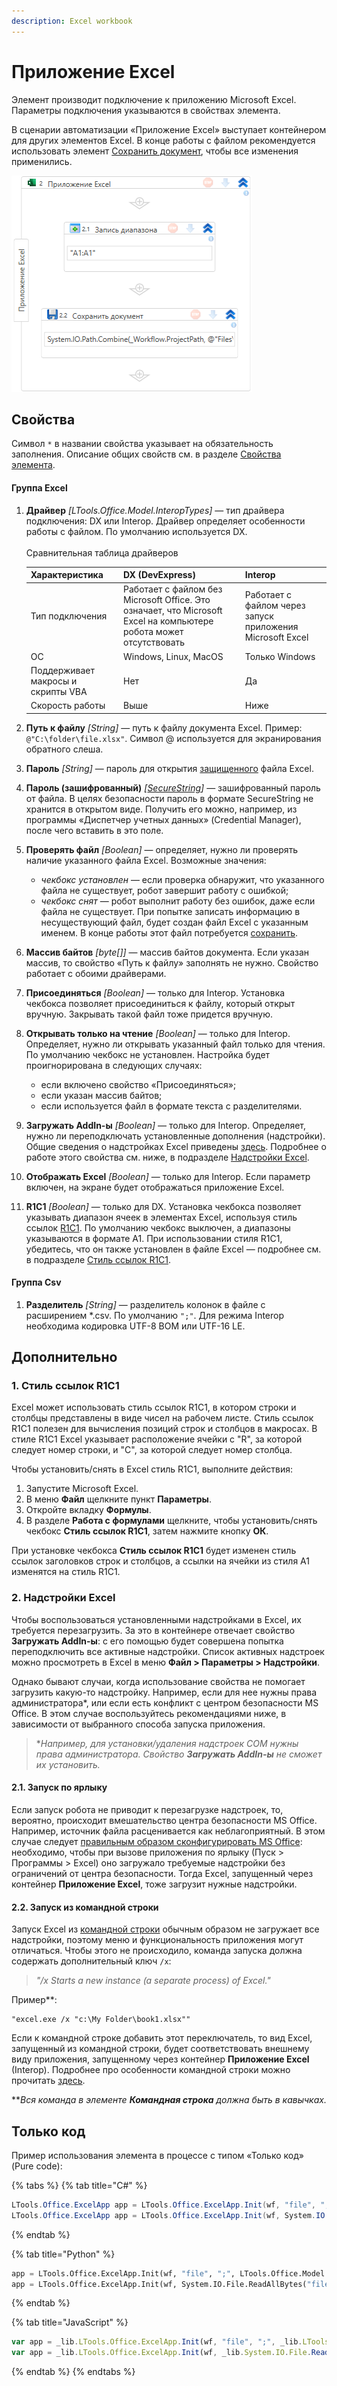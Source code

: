 ```yaml
---
description: Excel workbook
---
```


# Приложение Excel

Элемент производит подключение к приложению Microsoft Excel. Параметры подключения указываются в свойствах элемента. 

В сценарии автоматизации «Приложение Excel» выступает контейнером для других элементов Excel. В конце работы с файлом рекомендуется использовать элемент [Сохранить документ](https://docs.primo-rpa.ru/primo-rpa/g\_elements/osnovnye-elementy/prilozhenie-excel/el\_excel\_save), чтобы все изменения применились.

![Контейнер «Приложение Excel»](<../../../.gitbook/assets1/excel-workbook-1.png>)


## Свойства

Символ `*` в названии свойства указывает на обязательность заполнения. Описание общих свойств см. в разделе [Свойства элемента](https://docs.primo-rpa.ru/primo-rpa/primo-studio/process/elements#svoistva-elementa).

#### Группа Excel

1. **Драйвер** *[LTools.Office.Model.InteropTypes]* — тип драйвера подключения: DX или Interop. Драйвер определяет особенности работы с файлом. По умолчанию используется DX.\
   \
   Сравнительная таблица драйверов
   
   | Характеристика        | DX (DevExpress)                                               |  Interop                                                  |
   | --------------------  | ------------------------------------------------------------- | --------------------------------------------------------  |
   | Тип подключения       | Работает с файлом без Microsoft Office. Это означает, что Microsoft Excel на компьютере робота может отсутствовать | Работает с файлом через запуск приложения Microsoft Excel |
   | ОС                    | Windows, Linux, MacOS                                         | Только Windows |
   | Поддерживает макросы и скрипты VBA  |  Нет                                            | Да |
   | Скорость работы       |  Выше                                                         | Ниже |
   

1. **Путь к файлу** *[String]* — путь к файлу документа Excel. Пример: `@"C:\folder\file.xlsx"`. Символ @ используется для экранирования обратного слеша.
1. **Пароль** *[String]* — пароль для открытия [защищенного](https://support.microsoft.com/ru-ru/office/%D0%B7%D0%B0%D1%89%D0%B8%D1%82%D0%B0-%D1%84%D0%B0%D0%B9%D0%BB%D0%B0-excel-7359d4ae-7213-4ac2-b058-f75e9311b599) файла Excel.
1. **Пароль (зашифрованный)** *[[SecureString](https://learn.microsoft.com/ru-ru/dotnet/api/system.security.securestring?view=net-5.0)]* — зашифрованный пароль от файла. В целях безопасности пароль в формате SecureString не хранится в открытом виде. Получить его можно, например, из программы «Диспетчер учетных данных» (Credential Manager), после чего вставить в это поле.
1. **Проверять файл** *[Boolean]* — определяет, нужно ли проверять наличие указанного файла Excel. Возможные значения:
   * *чекбокс установлен* — если проверка обнаружит, что указанного файла не существует, робот завершит работу с ошибкой;
   * *чекбокс снят* — робот выполнит работу без ошибок, даже если файла не существует. При попытке записать информацию в несуществующий файл, будет создан файл Excel с указанным именем. В конце работы этот файл потребуется [сохранить](https://docs.primo-rpa.ru/primo-rpa/g\_elements/osnovnye-elementy/prilozhenie-excel/el\_excel\_save).
1. **Массив байтов** *[byte\[]]* — массив байтов документа. Если указан массив, то свойство «Путь к файлу» заполнять не нужно. Свойство работает с обоими драйверами.
1. **Присоединяться** *[Boolean]* — только для Interop. Установка чекбокса позволяет присоединиться к файлу, который открыт вручную. Закрывать такой файл тоже придется вручную.
1. **Открывать только на чтение** *[Boolean]* — только для Interop. Определяет, нужно ли открывать указанный файл только для чтения. По умолчанию чекбокс не установлен. Настройка будет проигнорирована в следующих случаях:
   * если включено свойство «Присоединяться»;
   * если указан массив байтов;
   * если используется файл в формате текста с разделителями.
1. **Загружать AddIn-ы** *[Boolean]* — только для Interop. Определяет, нужно ли переподключать установленные дополнения (надстройки). Общие сведения о надстройках Excel приведены [здесь](https://learn.microsoft.com/ru-ru/office/dev/add-ins/excel/excel-add-ins-overview). Подробнее о работе этого свойства см. ниже, в подразделе [Надстройки Excel](https://docs.primo-rpa.ru/primo-rpa/g_elements/el_basic/els_excel/el_excel_app#nadstroiki-excel).
1. **Отображать Excel** *[Boolean]* — только для Interop. Если параметр включен, на экране будет отображаться приложение Excel.
1. **R1C1** *[Boolean]* — только для DX. Установка чекбокса позволяет указывать диапазон ячеек в элементах Excel, используя стиль ссылок [R1C1](https://learn.microsoft.com/ru-ru/office/troubleshoot/excel/numeric-columns-and-rows#a1-reference-style-vs-r1c1-reference-style). По умолчанию чекбокс выключен, а диапазоны указываются в формате A1. При использовании стиля R1C1, убедитесь, что он также установлен в файле Excel — подробнее см. в подразделе [Стиль ссылок R1C1](https://docs.primo-rpa.ru/primo-rpa/g_elements/el_basic/els_excel/el_excel_app#stil-ssylok-r1c1).


#### Группа Csv

1. **Разделитель** *[String]* — разделитель колонок в файле с расширением \*.csv. По умолчанию `";"`. Для режима Interop необходима кодировка UTF-8 BOM или UTF-16 LE.


## Дополнительно

### 1. Стиль ссылок R1C1

Excel может использовать стиль ссылок R1C1, в котором строки и столбцы представлены в виде чисел на рабочем листе. Стиль ссылок R1C1 полезен для вычисления позиций строк и столбцов в макросах. В стиле R1C1 Excel указывает расположение ячейки с "R", за которой следует номер строки, и "C", за которой следует номер столбца.

Чтобы установить/снять в Excel стиль R1C1, выполните действия:

1. Запустите Microsoft Excel.
2. В меню **Файл** щелкните пункт **Параметры**.
3. Откройте вкладку **Формулы**.
4. В разделе **Работа с формулами** щелкните, чтобы установить/снять чекбокс **Стиль ссылок R1C1**, затем нажмите кнопку **ОК**.

При установке чекбокса **Стиль ссылок R1C1** будет изменен стиль ссылок заголовков строк и столбцов, а ссылки на ячейки из стиля A1 изменятся на стиль R1C1.

### 2. Надстройки Excel

Чтобы воспользоваться установленными надстройками в Excel, их требуется перезагрузить. За это в контейнере отвечает свойство **Загружать AddIn-ы**: с его помощью будет совершена попытка переподключить все активные надстройки. Список активных надстроек можно просмотреть в Excel в меню **Файл > Параметры > Надстройки**.

Однако бывают случаи, когда использование свойства не помогает загрузить какую-то надстройку. Например, если для нее нужны права администратора\*, или если есть конфликт с центром безопасности MS Office. В этом случае воспользуйтесь рекомендациями ниже, в зависимости от выбранного способа запуска приложения.

> \*_Например, для установки/удаления надстроек COM нужны права администратора. Свойство **Загружать AddIn-ы** не сможет их установить._

#### 2.1. Запуск по ярлыку 

Если запуск робота не приводит к перезагрузке надстроек, то, вероятно, происходит вмешательство центра безопасности MS Office. Например, источник файла расценивается как неблагоприятный. В этом случае следует [правильным образом сконфигурировать MS Office](https://support.microsoft.com/ru-ru/office/%D0%B2%D0%BA%D0%BB%D1%8E%D1%87%D0%B5%D0%BD%D0%B8%D0%B5-%D0%B8-%D0%BE%D1%82%D0%BA%D0%BB%D1%8E%D1%87%D0%B5%D0%BD%D0%B8%D0%B5-%D0%BF%D0%B0%D1%80%D0%B0%D0%BC%D0%B5%D1%82%D1%80%D0%BE%D0%B2-%D1%8D%D0%BB%D0%B5%D0%BC%D0%B5%D0%BD%D1%82%D0%BE%D0%B2-activex-%D0%B2-%D1%84%D0%B0%D0%B9%D0%BB%D0%B0%D1%85-office-f1303e08-a3f8-41c5-a17e-b0b8898743ed): необходимо, чтобы при вызове приложения по ярлыку (Пуск > Программы > Excel) оно загружало требуемые надстройки без ограничений от центра безопасности. Тогда Еxcel, запущенный через контейнер **Приложение Excel**, тоже загрузит нужные надстройки.

#### 2.2. Запуск из командной строки

Запуск Excel из [командной строки](https://docs.primo-rpa.ru/primo-rpa/g\_elements/el\_basic/els\_prog/el\_prog\_cmd) обычным образом не загружает все надстройки, поэтому меню и функциональность приложения могут отличаться. Чтобы этого не происходило, команда запуска должна содержать дополнительный ключ `/x`:

> _"/x Starts a new instance (a separate process) of Excel."_

Пример\*\*:

```
"excel.exe /x "c:\My Folder\book1.xlsx""
```

Если к командной строке добавить этот переключатель, то вид Еxcel, запущенный из командной строки, будет соответствовать внешнему виду приложения, запущенному через контейнер **Приложение Excel** (Interop). Подробнее про особенности командной строки можно прочитать [здесь](https://support.microsoft.com/en-us/office/command-line-switches-for-microsoft-office-products-079164cd-4ef5-4178-b235-441737deb3a6).

\*\*_Вся команда в элементе **Командная строка** должна быть в кавычках._

## Только код

Пример использования элемента в процессе с типом «Только код» (Pure code):

{% tabs %}
{% tab title="C#" %}
```csharp
LTools.Office.ExcelApp app = LTools.Office.ExcelApp.Init(wf, "file", ";", LTools.Office.Model.InteropTypes.DX);
LTools.Office.ExcelApp app = LTools.Office.ExcelApp.Init(wf, System.IO.File.ReadAllBytes("file"), ";", LTools.Office.Model.InteropTypes.DX);
```
{% endtab %}

{% tab title="Python" %}
```python
app = LTools.Office.ExcelApp.Init(wf, "file", ";", LTools.Office.Model.InteropTypes.DX)
app = LTools.Office.ExcelApp.Init(wf, System.IO.File.ReadAllBytes("file"), ";", LTools.Office.Model.InteropTypes.DX)
```
{% endtab %}

{% tab title="JavaScript" %}
```javascript
var app = _lib.LTools.Office.ExcelApp.Init(wf, "file", ";", _lib.LTools.Office.Model.InteropTypes.DX);
var app = _lib.LTools.Office.ExcelApp.Init(wf, _lib.System.IO.File.ReadAllBytes("file"), ";", _lib.LTools.Office.Model.InteropTypes.DX);
```
{% endtab %}
{% endtabs %}
